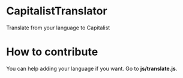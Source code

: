 # CapitalistTranslator
Translate from your language to Capitalist

# How to contribute
You can help adding your language if you want. Go to **js/translate.js**.
